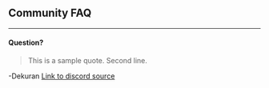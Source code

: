 ## Community FAQ
---
#### Question?
> This is a sample quote.
 Second line.

-Dekuran [Link to discord source](https://discordapp.com/channels/398595792002088971/423198421923397652/512108896836386827)
